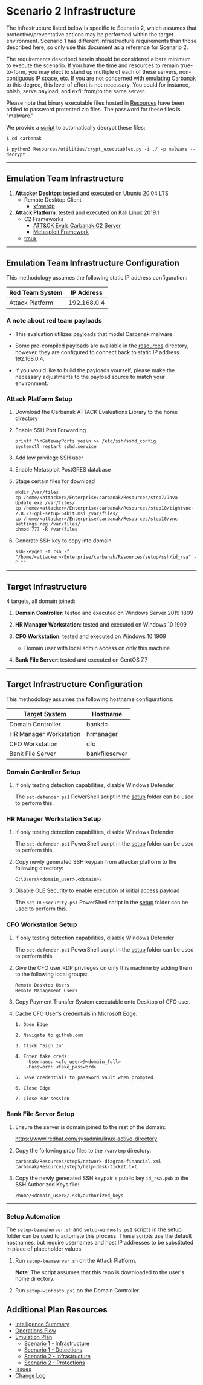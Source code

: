 # Scenario 2 Infrastructure

The infrastructure listed below is specific to Scenario 2, which assumes that protective/preventative actions may be performed within the target environment. Scenario 1 has different infrastructure requirements than those described here, so only use this document as a reference for Scenario 2.

The requirements described herein should be considered a bare minimum to execute the scenario.  If you have the time and resources to remain true-to-form, you may elect to stand up multiple of each of these servers, non-contiguous IP space, etc.  If you are not concerned with emulating Carbanak to this degree, this level of effort is not necessary.  You could for instance, phish, serve payload, and exfil from/to the same server.

Please note that binary executable files hosted in [Resources](/Enterprise/carbanak/Resources/) have been added to password protected zip files.  The password for these files is "malware."

We provide a [script](/Enterprise/carbanak/Resources/utilities/crypt_executables.py) to automatically decrypt these files:

```
$ cd carbanak

$ python3 Resources/utilities/crypt_executables.py -i ./ -p malware --decrypt
```

---

## Emulation Team Infrastructure

1. **Attacker Desktop**: tested and executed on Ubuntu 20.04 LTS
    - Remote Desktop Client
        - [xfreerdp](https://www.freerdp.com/)
2. **Attack Platform**: tested and executed on Kali Linux 2019.1
    - C2 Frameworks
        - [ATT&CK Evals Carbanak C2 Server](/Enterprise/carbanak/Resources/utilities/carbanak_c2server/c2server/c2server.elf)
        - [Metasploit Framework](https://github.com/rapid7/metasploit-framework)
    - [tmux](https://github.com/tmux/tmux/wiki)

---

## Emulation Team Infrastructure Configuration

This methodology assumes the following static IP address configuration:

| Red Team System | IP Address |
| ------ | ------ |
| Attack Platform | 192.168.0.4 |

### A note about red team payloads

- This evaluation utilizes payloads that model Carbanak malware.

- Some pre-compiled payloads are available in the [resources](/Enterprise/carbanak/Resources) directory; however, they are configured to connect back to static IP address 192.168.0.4.

- If you would like to build the payloads yourself, please make the necessary adjustments to the payload source to match your environment.


### Attack Platform Setup

1. Download the Carbanak ATTACK Evaluations Library to the home directory

2. Enable SSH Port Forwarding

    ```
    printf "\nGatewayPorts yes\n >> /etc/ssh/sshd_config
    systemctl restart sshd.service
    ```

3. Add low privilege SSH user

4. Enable Metasploit PostGRES database

5. Stage certain files for download

    ```
    mkdir /var/files
    cp /home/<attacker>/Enterprise/carbanak/Resources/step7/Java-Update.exe /var/files/
    cp /home/<attacker>/Enterprise/carbanak/Resources/step10/tightvnc-2.8.27-gpl-setup-64bit.msi /var/files/
    cp /home/<attacker>/Enterprise/carbanak/Resources/step10/vnc-settings.reg /var/files/
    chmod 777 -R /var/files
    ```

6. Generate SSH key to copy into domain

    ```
    ssh-keygen -t rsa -f "/home/<attacker>/Enterprise/carbanak/Resources/setup/ssh/id_rsa" -P ""
    ```

---

## Target Infrastructure

4 targets, all domain joined:

1. **Domain Controller**: tested and executed on Windows Server 2019 1809

2. **HR Manager Workstation**: tested and executed on Windows 10 1909

3. **CFO Workstation**: tested and executed on Windows 10 1909

    - Domain user with local admin access on only this machine

4. **Bank File Server**: tested and executed on CentOS 7.7

---

## Target Infrastructure Configuration

This methodology assumes the following hostname configurations:

| Target System | Hostname |
| ------ | ------ |
| Domain Controller | bankdc |
| HR Manager Workstation | hrmanager |
| CFO Workstation | cfo |
| Bank File Server | bankfileserver|

### Domain Controller Setup

1. If only testing detection capabilities, disable Windows Defender

    The `set-defender.ps1` PowerShell script in the [setup](/Enterprise/carbanak/Resources/setup) folder can be used to perform this.

### HR Manager Workstation Setup

1. If only testing detection capabilities, disable Windows Defender

    The `set-defender.ps1` PowerShell script in the [setup](/Enterprise/carbanak/Resources/setup) folder can be used to perform this.

2. Copy newly generated SSH keypair from attacker platform to the following directory:
    ```
    C:\Users\<domain_user>.<domain>\
    ```

3. Disable OLE Security to enable execution of initial access payload

    The `set-OLEsecurity.ps1` PowerShell script in the [setup](/Enterprise/carbanak/Resources/setup) folder can be used to perform this.

### CFO Workstation Setup

1. If only testing detection capabilities, disable Windows Defender

    The `set-defender.ps1` PowerShell script in the [setup](/Enterprise/carbanak/Resources/setup) folder can be used to perform this.

2. Give the CFO user RDP privileges on only this machine by adding them to the following local groups:
    ```
    Remote Desktop Users
    Remote Management Users
    ```

3. Copy Payment Transfer System executable onto Desktop of CFO user.

4. Cache CFO User's credentials in Microsoft Edge:
    ```
    1. Open Edge

    2. Navigate to github.com

    3. Click "Sign In"

    4. Enter fake creds:
        -Username: <cfo_user>@<domain_full>
        -Password: <fake_password>

    5. Save credentials to password vault when prompted

    6. Close Edge

    7. Close RDP session
    ```


### Bank File Server Setup

1. Ensure the server is domain joined to the rest of the domain:

    https://www.redhat.com/sysadmin/linux-active-directory

2. Copy the following prop files to the `/var/tmp` directory:
    ```
    carbanak/Resources/step5/network-diagram-financial.xml
    carbanak/Resources/step5/help-desk-ticket.txt
    ```

3. Copy the newly generated SSH keypair's public key `id_rsa.pub` to the SSH Authorized Keys file:

    `/home/<domain_user>/.ssh/authorized_keys`

---

### Setup Automation

The `setup-teamsherver.sh` and `setup-winhosts.ps1` scripts in the [setup](/Enterprise/carbanak/Resources/setup) folder can be used to automate this process.
These scripts use the default hostnames, but require usernames and host IP addresses to be substituted in place of placeholder values.

1. Run `setup-teamserver.sh` on the Attack Platform.

    **Note**: The script assumes that this repo is downloaded to the <attacker> user's home directory.

2. Run `setup-winhosts.ps1` on the Domain Controller.

## Additional Plan Resources

- [Intelligence Summary](/carbanak/Intelligence_Summary.md)
- [Operations Flow](/carbanak/Operations_Flow.md)
- [Emulation Plan](/carbanak/Emulation_Plan)
  - [Scenario 1 - Infrastructure](/carbanak/Emulation_Plan/Scenario_1/Infrastructure.md)
  - [Scenario 1 - Detections](/carbanak/Emulation_Plan/Scenario_1)
  - [Scenario 2 - Infrastructure](/carbanak/Emulation_Plan/Scenario_2/Infrastructure.md)
  - [Scenario 2 - Protections](/carbanak/Emulation_Plan/Scenario_2)
- [Issues](https://github.com/attackevals/ael/issues)
- [Change Log](/carbanak/CHANGE_LOG.md)
